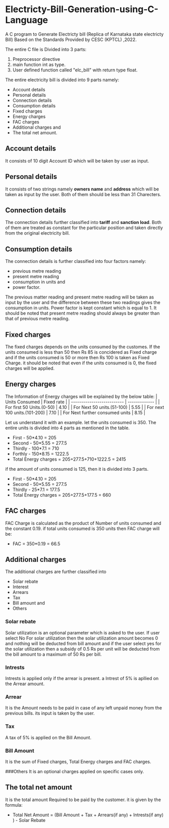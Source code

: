 # Electricty-Bill-Generation-using-C-Language
A C program to Generate Electricty bill (Replica of Karnataka state electricty Bill) Based on the Standards Provided by CESC (KPTCL) ,2022.

The entire C file is Divided into 3 parts:
1. Preprocessor directive
2. main function int as type.
3. User defined function called "elc_bill" with return type float.

The entire electricity bill is divided into 9 parts namely:
- Account details 
- Personal details 
- Connection details 
- Consumption details 
- Fixed charges 
- Energy charges 
- FAC charges 
- Additional charges and 
- The total net amount.

## Account details
It consists of 10 digit Account ID which will be taken by user as input.

## Personal details 
It consists of two strings namely **owners name** and **address** which will be taken as input by the user. 
Both of them should be less than 31 Charecters.

## Connection details 
The connection details further classified into **tariff** and **sanction load**. Both of them are treated as constant for the particular position and taken directly from the original electricity bill.
	
## Consumption details
The connection details is further classified into four factors namely:
- previous metre reading 
- present metre reading 
- consumption in units and 
- power factor.

The previous matter reading and present metre reading will be taken as input by the user and the difference between these two readings gives the consumption in units. Power factor is kept constant which is equal to 1.
It should be noted that present metre reading should always be greater than that of previous metre reading.

## Fixed charges
The fixed charges depends on the units consumed by the customes. If the units consumed is less than 50 then Rs 85 is concidered as Fixed charge and if the units consumed is 50 or more then Rs 100 is taken as Fixed Charge. it should be noted that even if the units consumed is 0, the fixed charges will be applied.

## Energy charges
The Information of Energy charges will be explained by the below table:
| Units Consumed             | Fixed rate |
| -------------------------- | ------------- |
| For first 50 Units.(0-50) | 4.10 |
| For Next 50 units.(51-100) | 5.55 |
| For next 100 units.(101-200) | 7.10  |
| For Next further consumed units  | 8.15  |

Let us understand it with an example. let the units consumed is 350. The entire units is divided into 4 parts as mentioned in the table.
- First - 50*4.10 = 205
- Second - 50*5.55 = 277.5
- Thirdly - 100*7.1 = 710
- Forthly - 150*8.15 = 1222.5
- Total Energy charges = 205+277.5+710+1222.5 = 2415

if the amount of units consumed is 125, then it is divided into 3 parts.
- First - 50*4.10 = 205
- Second - 50*5.55 = 277.5
- Thirdly - 25*7.1 = 177.5
- Total Energy charges = 205+277.5+177.5 = 660

## FAC charges 
FAC Charge is calculated as the product of Number of units consumed and the constant 0.19.
if total units consumed is 350 units then FAC charge will be:
- FAC = 350*0.19 = 66.5

## Additional charges

The additional charges are further classified into 
- Solar rebate 
- Interest 
- Arrears 
- Tax 
- Bill amount and 
- Others

### Solar rebate
Solar utilization is an optional parameter which is asked to the user. If user select No For solar utilization then the solar utilization amount becomes 0 and nothing will be deducted from bill amount and if the user select yes for the solar utilization then a subsidy of 0.5 Rs per unit will be deducted from the bill amount to a maximum of 50 Rs per bill.

### Intrests
Intrests is applied only if the arrear is present. a Intrest of 5% is apllied on the Arrear amount.

### Arrear
It is the Amount needs to be paid in case of any left unpaid money from the previous bills. its input is taken by the user.

### Tax 
A tax of 5% is applied on the Bill Amount.

### Bill Amount 
It is the sum of Fixed charges, Total Energy charges and FAC charges.

###Others
It is an optional charges applied on specific cases only.

## The total net amount
It is the total amount Required to be paid by the customer. it is given by the formula:
* Total Net Amount = (Bill Amount + Tax + Arrears(if any) + Intrests(if any) ) - Solar Rebate 
